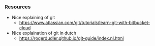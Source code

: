 ### Resources

* Nice explaining of git
  * https://www.atlassian.com/git/tutorials/learn-git-with-bitbucket-cloud
* Nice explaination of git in dutch
  * https://rogerdudler.github.io/git-guide/index.nl.html